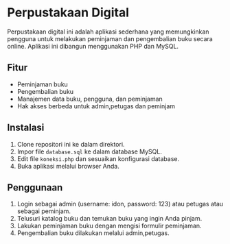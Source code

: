 # Perpustakaan Digital

Perpustakaan digital ini adalah aplikasi sederhana yang memungkinkan pengguna untuk melakukan peminjaman dan pengembalian buku secara online. Aplikasi ini dibangun menggunakan PHP dan MySQL.

## Fitur

- Peminjaman buku
- Pengembalian buku
- Manajemen data buku, pengguna, dan peminjaman
- Hak akses berbeda untuk admin,petugas dan peminjam

## Instalasi

1. Clone repositori ini ke dalam direktori.
2. Impor file `database.sql` ke dalam database MySQL.
3. Edit file `koneksi.php` dan sesuaikan konfigurasi database.
4. Buka aplikasi melalui browser Anda.

## Penggunaan

1. Login sebagai admin (username: idon, password: 123) atau petugas atau sebagai peminjam.
2. Telusuri katalog buku dan temukan buku yang ingin Anda pinjam.
3. Lakukan peminjaman buku dengan mengisi formulir peminjaman.
4. Pengembalian buku dilakukan melalui admin,petugas.


